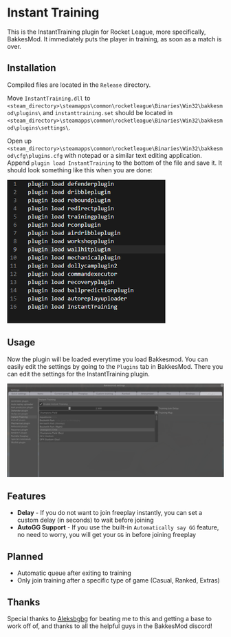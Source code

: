 # Instant Training
This is the InstantTraining plugin for Rocket League, more specifically, BakkesMod. It immediately puts the player in training, as soon as a match is over.

## Installation

Compiled files are located in the `Release` directory.

Move `InstantTraining.dll` to `<steam_directory>\steamapps\common\rocketleague\Binaries\Win32\bakkesmod\plugins\` and `instanttraining.set` should be located in `<steam_directory>\steamapps\common\rocketleague\Binaries\Win32\bakkesmod\plugins\settings\`.

Open up `<steam_directory>\steamapps\common\rocketleague\Binaries\Win32\bakkesmod\cfg\plugins.cfg` with notepad or a similar text editing application. Append `plugin load InstantTraining` to the bottom of the file and save it. It should look something like this when you are done:

![pluginconfig](Images/pluginscfg.png)

## Usage

Now the plugin will be loaded everytime you load Bakkesmod. You can easily edit the settings by going to the `Plugins` tab in BakkesMod. There you can edit the settings for the InstantTraining plugin.

![pluginsettings](Images/pluginsettings.png)

## Features

- **Delay** - If you do not want to join freeplay instantly, you can set a custom delay (in seconds) to wait before joining
- **AutoGG Support** - If you use the built-in `Automatically say GG` feature, no need to worry, you will get your `GG` in before joining freeplay

## Planned

- Automatic queue after exiting to training
- Only join training after a specific type of game (Casual, Ranked, Extras)

## Thanks

Special thanks to [Aleksbgbg](https://github.com/Aleksbgbg) for beating me to this and getting a base to work off of, and thanks to all the helpful guys in the BakkesMod discord!